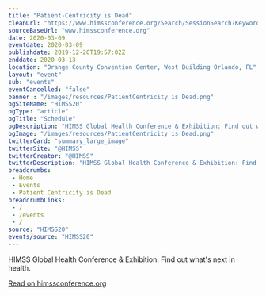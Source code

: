 ```yaml
--- 
title: "Patient-Centricity is Dead"
cleanUrl: "https://www.himssconference.org/Search/SessionSearch?Keywords=grace+cordovano"
sourceBaseUrl: "www.himssconference.org"
date: 2020-03-09
eventdate: 2020-03-09
publishdate: 2019-12-20T19:57:02Z
enddate: 2020-03-13
location: "Orange County Convention Center, West Building Orlando, FL"
layout: "event"
sub: "events"
eventCancelled: "false"
banner : "/images/resources/PatientCentricity is Dead.png"
ogSiteName: "HIMSS20"
ogType: "article"
ogTitle: "Schedule"
ogDescription: "HIMSS Global Health Conference & Exhibition: Find out what's next in health."
ogImage: "/images/resources/PatientCentricity is Dead.png"
twitterCard: "summary_large_image"
twitterSite: "@HIMSS"
twitterCreator: "@HIMSS"
twitterDescription: "HIMSS Global Health Conference & Exhibition: Find out what's next in health."
breadcrumbs:
 - Home
 - Events
 - Patient Centricity is Dead
breadcrumbLinks:
 - / 
 - /events
 - / 
source: "HIMSS20"
events/source: "HIMSS20"
---
```

HIMSS Global Health Conference & Exhibition: Find out what's next in health.  
  
[Read on himssconference.org](https://www.himssconference.org/Search/SessionSearch?Keywords=grace+cordovano)
